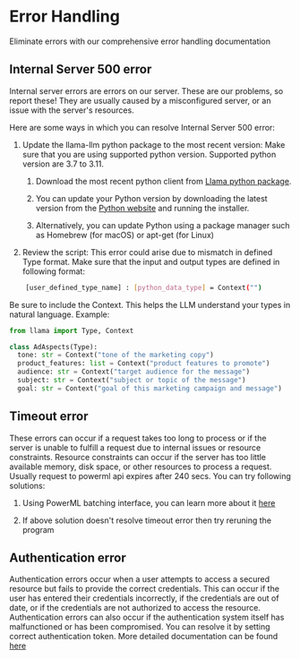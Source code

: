 # Error Handling

Eliminate errors with our comprehensive error handling documentation

## Internal Server 500 error
Internal server errors are errors on our server. These are our problems, so report these! They are usually caused by a misconfigured server, or an issue with the server's resources.

Here are some ways in which you can resolve Internal Server 500 error:

1. Update the llama-llm python package to the most recent version: Make sure that you are using supported python version. Supported python version are 3.7 to 3.11.

    1. Download the most recent python client from [Llama python package](https://pypi.org/project/llama-llm).

    2. You can update your Python version by downloading the latest version from the [Python website](https://www.python.org/downloads/) and running the installer.

    3. Alternatively, you can update Python using a package manager such as Homebrew (for macOS) or apt-get (for Linux)

2. Review the script: This error could arise due to mismatch in defined Type format. Make sure that the input and output types are defined in following format:

```sh
    [user_defined_type_name] : [python_data_type] = Context("")
```
Be sure to include the Context. This helps the LLM understand your types in natural language.
Example:
```python
from llama import Type, Context

class AdAspects(Type):
  tone: str = Context("tone of the marketing copy")
  product_features: list = Context("product features to promote")
  audience: str = Context("target audience for the message")
  subject: str = Context("subject or topic of the message")
  goal: str = Context("goal of this marketing campaign and message")
```



## Timeout error

These errors can occur if a request takes too long to process or if the server is unable to fulfill a request due to internal issues or resource constraints. Resource constraints can occur if the server has too little available memory, disk space, or other resources to process a request. Usually request to powerml api expires after 240 secs.
You can try following solutions:

1. Using PowerML batching interface, you can learn more about it [here](batching.md)

2. If above solution doesn't resolve timeout error then try reruning the program

## Authentication error

Authentication errors occur when a user attempts to access a secured resource but fails to provide the correct credentials. This can occur if the user has entered their credentials incorrectly, if the credentials are out of date, or if the credentials are not authorized to access the resource. Authentication errors can also occur if the authentication system itself has malfunctioned or has been compromised.
You can resolve it by setting correct authentication token. More detailed documentation can be found [here](auth.md)
